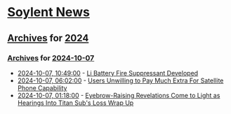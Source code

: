 # [Soylent News](../../../README.md)

## [Archives](../../index.md) for [2024](../index.md)

### [Archives](../../index.md) for [2024-10-07](index.md)

* [2024-10-07, 10:49:00](https://soylentnews.org/article.pl?sid=24/10/06/1350227&from=rss) - [Li Battery Fire Suppressant Developed](https://soylentnews.org/article.pl?sid=24/10/06/1350227&from=rss)
* [2024-10-07, 06:02:00](https://soylentnews.org/article.pl?sid=24/10/05/1334222&from=rss) - [Users Unwilling to Pay Much Extra For Satellite Phone Capability](https://soylentnews.org/article.pl?sid=24/10/05/1334222&from=rss)
* [2024-10-07, 01:18:00](https://soylentnews.org/article.pl?sid=24/10/05/1326232&from=rss) - [Eyebrow-Raising Revelations Come to Light as Hearings Into Titan Sub's Loss Wrap Up](https://soylentnews.org/article.pl?sid=24/10/05/1326232&from=rss)
